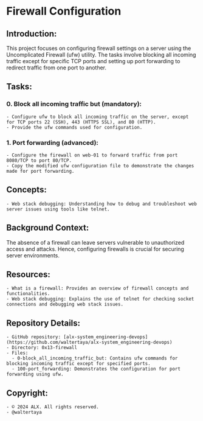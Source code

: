 # **Firewall Configuration**

## **Introduction:**

This project focuses on configuring firewall settings on a server using the Uncomplicated Firewall (ufw) utility. The tasks involve blocking all incoming traffic except for specific TCP ports and setting up port forwarding to redirect traffic from one port to another.

## **Tasks:**

### **0. Block all incoming traffic but (mandatory):**

    - Configure ufw to block all incoming traffic on the server, except for TCP ports 22 (SSH), 443 (HTTPS SSL), and 80 (HTTP).
    - Provide the ufw commands used for configuration.

### **1. Port forwarding (advanced):**

    - Configure the firewall on web-01 to forward traffic from port 8080/TCP to port 80/TCP.
    - Copy the modified ufw configuration file to demonstrate the changes made for port forwarding.

## **Concepts:**

    - Web stack debugging: Understanding how to debug and troubleshoot web server issues using tools like telnet.

## **Background Context:**

The absence of a firewall can leave servers vulnerable to unauthorized access and attacks. Hence, configuring firewalls is crucial for securing server environments.

## **Resources:**

    - What is a firewall: Provides an overview of firewall concepts and functionalities.
    - Web stack debugging: Explains the use of telnet for checking socket connections and debugging web stack issues.

## **Repository Details:**

    - GitHub repository: [alx-system_engineering-devops](https://github.com/waltertaya/alx-system_engineering-devops)
    - Directory: 0x13-firewall
    - Files:
      - 0-block_all_incoming_traffic_but: Contains ufw commands for blocking incoming traffic except for specified ports.
      - 100-port_forwarding: Demonstrates the configuration for port forwarding using ufw.

## **Copyright:**

    - © 2024 ALX. All rights reserved.
    - @waltertaya
